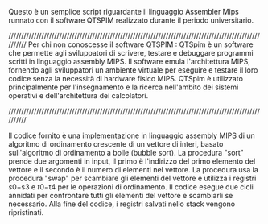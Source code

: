 Questo è un semplice script riguardante il linguaggio Assembler Mips runnato con il software QTSPIM realizzato durante il periodo universitario.

//////////////////////////////////////////////////////////////////////////////////////////////////////////
Per chi non conoscesse il software QTSPIM : QTSpim è un software che permette agli sviluppatori di scrivere, testare e debuggare programmi scritti in linguaggio assembly MIPS. Il software emula l'architettura MIPS, fornendo agli sviluppatori un ambiente virtuale per eseguire e testare il loro codice senza la necessità di hardware fisico MIPS. QTSpim è utilizzato principalmente per l'insegnamento e la ricerca nell'ambito dei sistemi operativi e dell'architettura dei calcolatori.

//////////////////////////////////////////////////////////////////////////////////////////////////////////

Il codice fornito è una implementazione in linguaggio assembly MIPS di un algoritmo di ordinamento crescente di un vettore di interi, basato sull'algoritmo di ordinamento a bolle (bubble sort). La procedura "sort" prende due argomenti in input, il primo è l'indirizzo del primo elemento del vettore e il secondo è il numero di elementi nel vettore. La procedura usa la procedura "swap" per scambiare gli elementi del vettore e utilizza i registri $s0-$s3 e $t0-$t4 per le operazioni di ordinamento. Il codice esegue due cicli annidati per confrontare tutti gli elementi del vettore e scambiarli se necessario. Alla fine del codice, i registri salvati nello stack vengono ripristinati.
